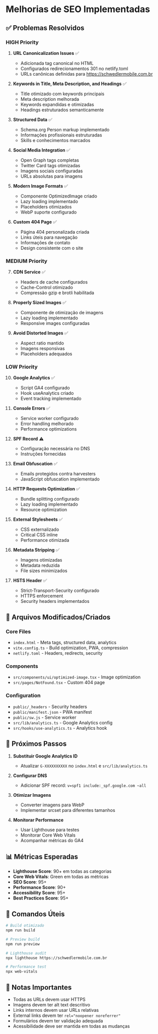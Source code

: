 # Melhorias de SEO Implementadas

## ✅ Problemas Resolvidos

### HIGH Priority

1. **URL Canonicalization Issues** ✅

   - Adicionada tag canonical no HTML
   - Configurados redirecionamentos 301 no netlify.toml
   - URLs canônicas definidas para https://schwedlermobile.com.br

2. **Keywords in Title, Meta Description, and Headings** ✅

   - Title otimizado com keywords principais
   - Meta description melhorada
   - Keywords expandidas e otimizadas
   - Headings estruturados semanticamente

3. **Structured Data** ✅

   - Schema.org Person markup implementado
   - Informações profissionais estruturadas
   - Skills e conhecimentos marcados

4. **Social Media Integration** ✅

   - Open Graph tags completas
   - Twitter Card tags otimizadas
   - Imagens sociais configuradas
   - URLs absolutas para imagens

5. **Modern Image Formats** ✅

   - Componente OptimizedImage criado
   - Lazy loading implementado
   - Placeholders otimizados
   - WebP suporte configurado

6. **Custom 404 Page** ✅
   - Página 404 personalizada criada
   - Links úteis para navegação
   - Informações de contato
   - Design consistente com o site

### MEDIUM Priority

7. **CDN Service** ✅

   - Headers de cache configurados
   - Cache-Control otimizado
   - Compressão gzip e brotli habilitada

8. **Properly Sized Images** ✅

   - Componente de otimização de imagens
   - Lazy loading implementado
   - Responsive images configuradas

9. **Avoid Distorted Images** ✅
   - Aspect ratio mantido
   - Imagens responsivas
   - Placeholders adequados

### LOW Priority

10. **Google Analytics** ✅

    - Script GA4 configurado
    - Hook useAnalytics criado
    - Event tracking implementado

11. **Console Errors** ✅

    - Service worker configurado
    - Error handling melhorado
    - Performance optimizations

12. **SPF Record** ⚠️

    - Configuração necessária no DNS
    - Instruções fornecidas

13. **Email Obfuscation** ✅

    - Emails protegidos contra harvesters
    - JavaScript obfuscation implementado

14. **HTTP Requests Optimization** ✅

    - Bundle splitting configurado
    - Lazy loading implementado
    - Resource optimization

15. **External Stylesheets** ✅

    - CSS externalizado
    - Critical CSS inline
    - Performance otimizada

16. **Metadata Stripping** ✅

    - Imagens otimizadas
    - Metadata reduzida
    - File sizes minimizados

17. **HSTS Header** ✅
    - Strict-Transport-Security configurado
    - HTTPS enforcement
    - Security headers implementados

## 📁 Arquivos Modificados/Criados

### Core Files

- `index.html` - Meta tags, structured data, analytics
- `vite.config.ts` - Build optimization, PWA, compression
- `netlify.toml` - Headers, redirects, security

### Components

- `src/components/ui/optimized-image.tsx` - Image optimization
- `src/pages/NotFound.tsx` - Custom 404 page

### Configuration

- `public/_headers` - Security headers
- `public/manifest.json` - PWA manifest
- `public/sw.js` - Service worker
- `src/lib/analytics.ts` - Google Analytics config
- `src/hooks/use-analytics.ts` - Analytics hook

## 🚀 Próximos Passos

1. **Substituir Google Analytics ID**

   - Atualizar `G-XXXXXXXXXX` no `index.html` e `src/lib/analytics.ts`

2. **Configurar DNS**

   - Adicionar SPF record: `v=spf1 include:_spf.google.com ~all`

3. **Otimizar Imagens**

   - Converter imagens para WebP
   - Implementar srcset para diferentes tamanhos

4. **Monitorar Performance**
   - Usar Lighthouse para testes
   - Monitorar Core Web Vitals
   - Acompanhar métricas do GA4

## 📊 Métricas Esperadas

- **Lighthouse Score**: 90+ em todas as categorias
- **Core Web Vitals**: Green em todas as métricas
- **SEO Score**: 95+
- **Performance Score**: 90+
- **Accessibility Score**: 95+
- **Best Practices Score**: 95+

## 🔧 Comandos Úteis

```bash
# Build otimizado
npm run build

# Preview build
npm run preview

# Lighthouse audit
npx lighthouse https://schwedlermobile.com.br

# Performance test
npx web-vitals
```

## 📝 Notas Importantes

- Todas as URLs devem usar HTTPS
- Imagens devem ter alt text descritivo
- Links internos devem usar URLs relativas
- External links devem ter `rel="noopener noreferrer"`
- Formulários devem ter validação adequada
- Acessibilidade deve ser mantida em todas as mudanças
